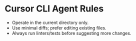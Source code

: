 # Cursor CLI Agent Rules

- Operate in the current directory only.
- Use minimal diffs; prefer editing existing files.
- Always run linters/tests before suggesting more changes.